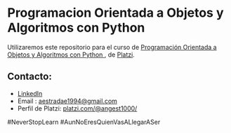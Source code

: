 # Programacion Orientada a Objetos y Algoritmos con Python
Utilizaremos este repositorio para el curso de [Programación Orientada a Objetos y Algoritmos con Python ](https://platzi.com/clases/poo-python/ "Programación Orientada a Objetos y Algoritmos con Python ") , de [Platzi](http://platzi.com "Platzi").


## Contacto:
- [LinkedIn](https://www.linkedin.com/in/angel-armando-estrada-engallo-6a9639169/ "LinkedIn")
- Email : aestradae1994@gmail.com
- Perfil de Platzi: [platzi.com/@angest1000/](https://platzi.com/@angest1000/ "platzi.com/@angest1000/")


#NeverStopLearn
#AunNoEresQuienVasALlegarASer
